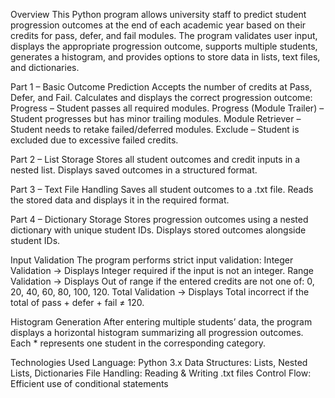 Overview
This Python program allows university staff to predict student progression outcomes at the end of each academic year based on their credits for pass, defer, and fail modules.
The program validates user input, displays the appropriate progression outcome, supports multiple students, generates a histogram, and provides options to store data in lists, text files, and dictionaries.

Part 1 – Basic Outcome Prediction
Accepts the number of credits at Pass, Defer, and Fail.
Calculates and displays the correct progression outcome:
Progress – Student passes all required modules.
Progress (Module Trailer) – Student progresses but has minor trailing modules.
Module Retriever – Student needs to retake failed/deferred modules.
Exclude – Student is excluded due to excessive failed credits.

Part 2 – List Storage
Stores all student outcomes and credit inputs in a nested list.
Displays saved outcomes in a structured format.

Part 3 – Text File Handling
Saves all student outcomes to a .txt file.
Reads the stored data and displays it in the required format.

Part 4 – Dictionary Storage
Stores progression outcomes using a nested dictionary with unique student IDs.
Displays stored outcomes alongside student IDs.

Input Validation
The program performs strict input validation:
Integer Validation → Displays Integer required if the input is not an integer.
Range Validation → Displays Out of range if the entered credits are not one of:
0, 20, 40, 60, 80, 100, 120.
Total Validation → Displays Total incorrect if the total of pass + defer + fail ≠ 120.

Histogram Generation
After entering multiple students’ data, the program displays a horizontal histogram summarizing all progression outcomes.
Each * represents one student in the corresponding category.

Technologies Used
Language: Python 3.x
Data Structures: Lists, Nested Lists, Dictionaries
File Handling: Reading & Writing .txt files
Control Flow: Efficient use of conditional statements

